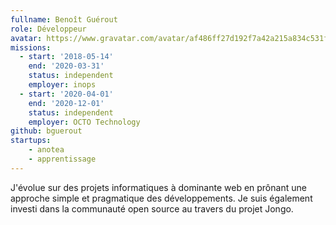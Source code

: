 ```yaml
---
fullname: Benoît Guérout
role: Développeur
avatar: https://www.gravatar.com/avatar/af486ff27d192f7a42a215a834c531f4?s=512
missions:
  - start: '2018-05-14'
    end: '2020-03-31'
    status: independent
    employer: inops
  - start: '2020-04-01'
    end: '2020-12-01'
    status: independent
    employer: OCTO Technology
github: bguerout
startups:
    - anotea
    - apprentissage
---
```


J'évolue sur des projets informatiques à dominante web en prônant une approche simple et pragmatique des développements. Je suis également investi dans la communauté open source au travers du projet Jongo.
